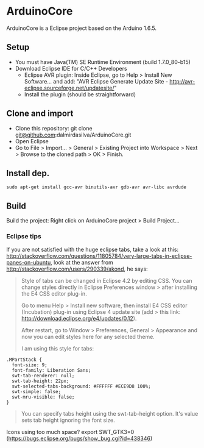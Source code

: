 # ArduinoCore

ArduinoCore is a Eclipse project based on the Arduino 1.6.5.

## Setup

- You must have Java(TM) SE Runtime Environment (build 1.7.0_80-b15)
- Download Eclipse IDE for C/C++ Developers
	- Eclipse AVR plugin: Inside Eclipse, go to Help > Install New Software... and add: "AVR Eclipse Generate Update Site - http://avr-eclipse.sourceforge.net/updatesite/" 
	- Install the plugin (should be straightforward)

## Clone and import

- Clone this repository: git clone git@github.com:dalmirdasilva/ArduinoCore.git
- Open Eclipse
- Go to File > Import... > General > Existing Project into Workspace > Next > Browse to the cloned path > OK > Finish.

## Install dep.

```
sudo apt-get install gcc-avr binutils-avr gdb-avr avr-libc avrdude
```

## Build 

Build the project:  Right click on ArduinoCore project > Build Project...

### Eclipse tips

If you are not satisfied with the huge eclipse tabs, take a look at this: http://stackoverflow.com/questions/11805784/very-large-tabs-in-eclipse-panes-on-ubuntu, look at the answer from http://stackoverflow.com/users/290339/akond, he says:

> Style of tabs can be changed in Eclipse 4.2 by editing CSS. You can change styles directly in Eclipse Preferences window > after installing the E4 CSS editor plug-in.
> 
> Go to menu Help > Install new software, then install E4 CSS editor (Incubation) plug-in using Eclipse 4 update site (add > this link: http://download.eclipse.org/e4/updates/0.12).
> 
> After restart, go to Window > Preferences, General > Appearance and now you can edit styles here for any selected theme.
> 
> I am using this style for tabs:
> 
```
.MPartStack {
  font-size: 9;
  font-family: Liberation Sans;
  swt-tab-renderer: null;
  swt-tab-height: 22px;
  swt-selected-tabs-background: #FFFFFF #ECE9D8 100%;
  swt-simple: false;
  swt-mru-visible: false;
}
```
> You can specify tabs height using the swt-tab-height option. It's value sets tab height ignoring the font size.

Icons using too much space? export SWT_GTK3=0 (https://bugs.eclipse.org/bugs/show_bug.cgi?id=438346)
